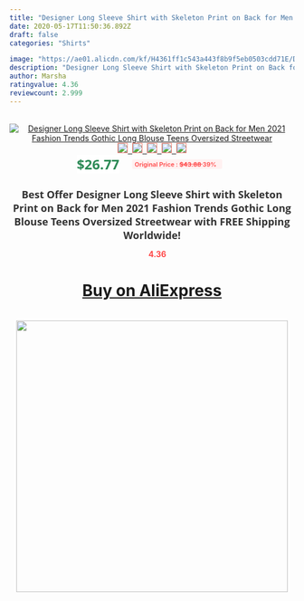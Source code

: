 ```yaml
---
title: "Designer Long Sleeve Shirt with Skeleton Print on Back for Men 2021 Fashion Trends Gothic Long Blouse Teens Oversized Streetwear"
date: 2020-05-17T11:50:36.892Z
draft: false
categories: "Shirts"

image: "https://ae01.alicdn.com/kf/H4361ff1c543a443f8b9f5eb0503cdd71E/Designer-Long-Sleeve-Shirt-with-Skeleton-Print-on-Back-for-Men-2021-Fashion-Trends-Gothic-Long.jpg"
description: "Designer Long Sleeve Shirt with Skeleton Print on Back for Men 2021 Fashion Trends Gothic Long Blouse Teens Oversized Streetwear"
author: Marsha
ratingvalue: 4.36
reviewcount: 2.999
---
```

<br>
<div style="text-align: center;">
<a href="https://s.click.aliexpress.com/e/_AnXQRj" target="_blank" rel="nofollow noopener noreferrer"><img alt="Designer Long Sleeve Shirt with Skeleton Print on Back for Men 2021 Fashion Trends Gothic Long Blouse Teens Oversized Streetwear" class="magnifier-image" src="https://ae01.alicdn.com/kf/H4361ff1c543a443f8b9f5eb0503cdd71E/Designer-Long-Sleeve-Shirt-with-Skeleton-Print-on-Back-for-Men-2021-Fashion-Trends-Gothic-Long.jpg_640x640.jpg">
<br>
<img style="border:1px solid salmon" src="https://ae01.alicdn.com/kf/H4361ff1c543a443f8b9f5eb0503cdd71E/Designer-Long-Sleeve-Shirt-with-Skeleton-Print-on-Back-for-Men-2021-Fashion-Trends-Gothic-Long.jpg_120x120.jpg">&nbsp;&nbsp;<img style="border:1px solid salmon" src="https://ae01.alicdn.com/kf/H6a9b8685e4f647eaa2aa0f3e0558de88i/Designer-Long-Sleeve-Shirt-with-Skeleton-Print-on-Back-for-Men-2021-Fashion-Trends-Gothic-Long.jpg_120x120.jpg">&nbsp;&nbsp;<img style="border:1px solid salmon" src="https://ae01.alicdn.com/kf/Hc1d6d8cfb4c34313ba0114a21e2aa6438/Designer-Long-Sleeve-Shirt-with-Skeleton-Print-on-Back-for-Men-2021-Fashion-Trends-Gothic-Long.jpg_120x120.jpg">&nbsp;&nbsp;<img style="border:1px solid salmon" src="https://ae01.alicdn.com/kf/Hf0609959644f47c8a3b6aa2a6c1fd5d7d/Designer-Long-Sleeve-Shirt-with-Skeleton-Print-on-Back-for-Men-2021-Fashion-Trends-Gothic-Long.jpg_120x120.jpg">&nbsp;&nbsp;<img style="border:1px solid salmon" src="https://ae01.alicdn.com/kf/Hc9b34e62664f4a67a7facc3306a9d476c/Designer-Long-Sleeve-Shirt-with-Skeleton-Print-on-Back-for-Men-2021-Fashion-Trends-Gothic-Long.jpg_120x120.jpg"></a></div><br0>
<div style="text-align: center;"><span style="background-color: white; border: 0px; box-sizing: border-box; color: seagreen; display: inline-block; font-family: &quot;open sans&quot; , &quot;arial&quot; , &quot;helvetica&quot; , sans-serif , &quot;heiti&quot;; font-size: 24px; font-stretch: inherit; font-weight: 700; line-height: inherit; margin: 0px 10px 0px 0px; padding: 0px; vertical-align: middle;">$26.77 </span>
<span style="background: rgb(255 , 241 , 241); border-radius: 3px; border: 0px; box-sizing: border-box; color: #ff4747; display: inline-block; font-family: inherit; font-size: 12px; font-stretch: inherit; font-style: inherit; font-variant: inherit; font-weight: 600; line-height: inherit; margin: 0px; padding: 2px 5px; transform: scale(0.9); vertical-align: middle;">Original Price : <b style="text-decoration: line-through;">$43.88 </b> 39%&nbsp;&nbsp;</span></div>
<h1 style="color: #333333; display: inline-block; font-family: &quot;open sans&quot; , &quot;arial&quot; , &quot;helvetica&quot; , sans-serif , &quot;heiti&quot;; font-size: 18px; font-stretch: inherit; font-weight: 700; text-align: center;">Best Offer Designer Long Sleeve Shirt with Skeleton Print on Back for Men 2021 Fashion Trends Gothic Long Blouse Teens Oversized Streetwear with FREE Shipping Worldwide!</h1>
<div style="color: #ff4747; text-align: center;">
<img src="https://4.bp.blogspot.com/-M0ZcTcb-5uY/XleCXlxnR4I/AAAAAAAAAEc/OrjgMkXV1oMQFaCRZj5HQwOCBcu3w1FegCPcBGAYYCw/s1600/star.png" style="height: 15px;">&nbsp;<b>4.36</b></div>
<div class="button_cont" align="center"><a class="buynow_a" href="https://s.click.aliexpress.com/e/_AnXQRj" target="_blank" rel="nofollow noopener noreferrer"><H1>Buy on AliExpress</H1></a></div><br>
<div class="separator" style="clear: both; text-align: center;">
<img src="https://lh3.googleusercontent.com/-pTy5HemUv9M/XlePHvY0dAI/AAAAAAAAAE4/0nX5iRUoIWY8eMW9Dpxeirr157OZliDIgCLcBGAsYHQ/s1600/badge.gif" width="480">
</div>

